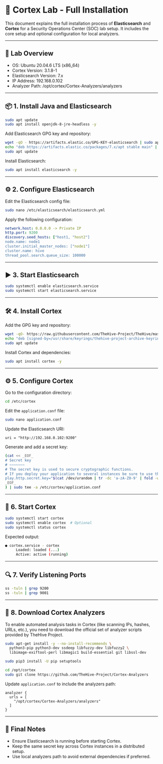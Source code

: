 
# 🧠 Cortex Lab - Full Installation 

This document explains the full installation process of **Elasticsearch** and **Cortex** for a Security Operations Center (SOC) lab setup. It includes the core setup and optional configuration for local analyzers.

---

## 🧰 Lab Overview

- OS: Ubuntu 20.04.6 LTS (x86_64)
- Cortex Version: 3.1.8-1
- Elasticsearch Version: 7.x
- IP Address: 192.168.0.102
- Analyzer Path: /opt/cortex/Cortex-Analyzers/analyzers

---

## 📦 1. Install Java and Elasticsearch

```bash
sudo apt update
sudo apt install openjdk-8-jre-headless -y
```

Add Elasticsearch GPG key and repository:

```bash
wget -qO - https://artifacts.elastic.co/GPG-KEY-elasticsearch | sudo apt-key add -
echo "deb https://artifacts.elastic.co/packages/7.x/apt stable main" | sudo tee -a /etc/apt/sources.list.d/elastic-7.x.list
sudo apt update
```

Install Elasticsearch:

```bash
sudo apt install elasticsearch -y
```

---

## ⚙️ 2. Configure Elasticsearch

Edit the Elasticsearch config file:

```bash
sudo nano /etc/elasticsearch/elasticsearch.yml
```

Apply the following configuration:

```yaml
network.host: 0.0.0.0 -> Private IP
http.port: 9200
discovery.seed_hosts: ["host1, "host2"]
node.name: node1
cluster.initial_master_nodes: ["node1"]
cluster.name: hive
thread_pool.search.queue_size: 100000
```

---

## ▶️ 3. Start Elasticsearch

```bash
sudo systemctl enable elasticsearch.service
sudo systemctl start elasticsearch.service
```

---

## 🛠️ 4. Install Cortex

Add the GPG key and repository:

```bash
wget -qO- https://raw.githubusercontent.com/TheHive-Project/TheHive/master/PGP-PUBLIC-KEY | sudo gpg --dearmor -o /usr/share/keyrings/thehive-project-archive-keyring.gpg
echo "deb [signed-by=/usr/share/keyrings/thehive-project-archive-keyring.gpg] https://deb.thehive-project.org release main" | sudo tee /etc/apt/sources.list.d/thehive-project.list
sudo apt update
```

Install Cortex and dependencies:

```bash
sudo apt install cortex -y
```

---

## ⚙️ 5. Configure Cortex

Go to the configuration directory:

```bash
cd /etc/cortex
```

Edit the `application.conf` file:

```bash
sudo nano application.conf
```

Update the Elasticsearch URI:

```hocon
uri = "http://192.168.0.102:9200"
```

Generate and add a secret key:

```bash
(cat << _EOF_
# Secret key
# ~~~~~~~
# The secret key is used to secure cryptographic functions.
# If you deploy your application to several instances be sure to use the same key!
play.http.secret.key="$(cat /dev/urandom | tr -dc 'a-zA-Z0-9' | fold -w 64 | head -n 1)"
_EOF_
) | sudo tee -a /etc/cortex/application.conf
```

---

## 🚀 6. Start Cortex

```bash
sudo systemctl start cortex
sudo systemctl enable cortex  # Optional
sudo systemctl status cortex
```

Expected output:

```bash
● cortex.service - cortex
     Loaded: loaded (...)
     Active: active (running)
```

---

## 🔍 7. Verify Listening Ports

```bash
ss -tuln | grep 9200
ss -tuln | grep 9001
```

---

## 🧪 8. Download Cortex Analyzers

To enable automated analysis tasks in Cortex (like scanning IPs, hashes, URLs, etc.), you need to download the official set of analyzer scripts provided by TheHive Project.

```bash
sudo apt-get install -y --no-install-recommends \
  python3-pip python3-dev ssdeep libfuzzy-dev libfuzzy2 \
  libimage-exiftool-perl libmagic1 build-essential git libssl-dev

sudo pip3 install -U pip setuptools

cd /opt/cortex
sudo git clone https://github.com/TheHive-Project/Cortex-Analyzers
```

Update `application.conf` to include the analyzers path:

```hocon
analyzer {
  urls = [
    "/opt/cortex/Cortex-Analyzers/analyzers"
  ]
}
```

---

## 📌 Final Notes

- Ensure Elasticsearch is running before starting Cortex.
- Keep the same secret key across Cortex instances in a distributed setup.
- Use local analyzers path to avoid external dependencies if preferred.

